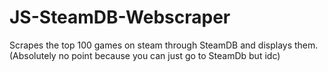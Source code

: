 # JS-SteamDB-Webscraper
Scrapes the top 100 games on steam through SteamDB and displays them. (Absolutely no point because you can just go to SteamDb but idc)
